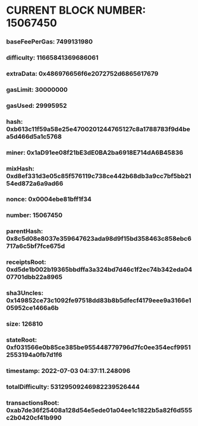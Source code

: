 # CURRENT BLOCK NUMBER: 15067450

### baseFeePerGas: 7499131980
### difficulty: 11665841369686061
### extraData: 0x486976656f6e2072752d6865617679
### gasLimit: 30000000
### gasUsed: 29995952
### hash: 0xb613c11f59a58e25e4700201244765127c8a1788783f9d4bea5d466d5a1c5768
### miner: 0x1aD91ee08f21bE3dE0BA2ba6918E714dA6B45836
### mixHash: 0xd8ef331d3e05c85f576119c738ce442b68db3a9cc7bf5bb2154ed872a6a9ad66
### nonce: 0x0004ebe81bff1f34
### number: 15067450
### parentHash: 0x8c5d08e8037e359647623ada98d9f15bd358463c858ebc6717a6c5bf7fce675d
### receiptsRoot: 0xd5de1b002b19365bbdffa3a324bd7d46c1f2ec74b342eda0407701dbb22a8965
### sha3Uncles: 0x149852ce73c1092fe97518dd83b8b5dfecf4179eee9a3166e105952ce1466a6b
### size: 126810
### stateRoot: 0xf031566e0b85ce385be955448779796d7fc0ee354ecf99512553194a0fb7d1f6
### timestamp: 2022-07-03 04:37:11.248096
### totalDifficulty: 53129509246982239526444
### transactionsRoot: 0xab7de36f25408a128d54e5ede01a04ee1c1822b5a82f6d555c2b0420cf41b990
